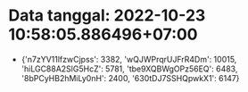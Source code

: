 # Data tanggal: 2022-10-23 10:58:05.886496+07:00

* {'n7zYV11lfzwCjpss': 3382, 'wQJWPrqrUJFrR4Dm': 10015, 'hiLGC88A2SlG5HcZ': 5781, 'tbe9XQBWgOPz56EQ': 6483, '8bPCyHB2hMiLy0nH': 2400, '630tDJ7SSHQpwkX1': 6147}
